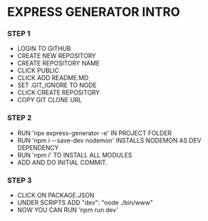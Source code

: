 # EXPRESS GENERATOR INTRO

### STEP 1
* LOGIN TO GITHUB
* CREATE NEW REPOSITORY
* CREATE REPOSITORY NAME
* CLICK PUBLIC
* CLICK ADD README.MD
* SET .GIT_IGNORE TO NODE
* CLICK CREATE REPOSITORY
* COPY GIT CLONE URL

### STEP 2
* RUN 'npx express-generator -e' IN PROJECT FOLDER
* RUN 'npm i --save-dev nodemon' INSTALLS NODEMON AS DEV DEPENDENCY
* RUN 'npm i' TO INSTALL ALL MODULES
* ADD AND DO INITIAL COMMIT.

### STEP 3
* CLICK ON PACKAGE.JSON
* UNDER SCRIPTS ADD "dev": "node ./bin/www"
* NOW YOU CAN RUN 'npm run dev'